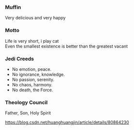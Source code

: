 ### Muffin
Very delicious and very happy
<br />

### Motto
Life is very short, i play cat
<br />
Even the smallest existence is better than the greatest vacant

### Jedi Creeds
- No emotion, peace.
- No ignorance, knowledge.
- No passion, serenity.
- No chaos, harmony.
- No death, the Force.

### Theology Council
Father, Son, Holy Spirit

https://blog.csdn.net/huanghuangjin/article/details/80864230
